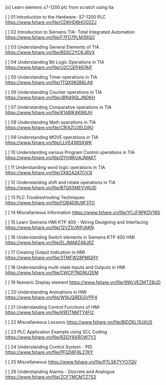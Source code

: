 [x] Learn siemens s7-1200 plc from scratch using tia

 [ ] 01 Introduction to the Hardware- S7-1200 PLC
       https://www.fshare.vn/file/CDKHD6HOO2ZJ

 [ ] 02 Introduction to Siemens TIA- Total Integrated Automation
       https://www.fshare.vn/file/F7FD7PLM39QO

 [ ] 03 Understanding General Elements of TIA
       https://www.fshare.vn/file/BSSC2YCKJRVX

 [ ] 04 Understanding Bit Logic Operations in TIA
       https://www.fshare.vn/file/U2CCEP467AIF

 [ ] 05 Understanding Timer operations in TIA
       https://www.fshare.vn/file/1TQX982B6LA9

 [ ] 06 Understanding Counter operations in TIA
       https://www.fshare.vn/file/JBN49QLJNDKH

 [ ] 07 Understanding Comparative operations in TIA
       https://www.fshare.vn/file/K148IK4K86UH

 [ ] 08 Understanding Math operations in TIA
       https://www.fshare.vn/file/CRIXZU2ELG9O

 [ ] 09 Understanding MOVE operations in TIA
       https://www.fshare.vn/file/LLVE41I65XWK

 [ ] 10 Understanding various Program Control operations in TIA
       https://www.fshare.vn/file/DYH9KUAJMA6T

 [ ] 11 Understanding word logic operations in TIA
       https://www.fshare.vn/file/2X82A247CV3I

 [ ] 12 Understanding shift and rotate operations in TIA
       https://www.fshare.vn/file/B7QX5MEVVKUD

 [ ] 13 PLC Troubleshooting Techniques
       https://www.fshare.vn/file/FDB4D9U9F3TO

 [ ] 14 Miscellaneous Information
       https://www.fshare.vn/file/YCJF9PKDV18S

 [ ] 15 Learn Siemens HMI KTP 400 - Wiring Designing and Interfacing
       https://www.fshare.vn/file/12VZ1UWPJAKN

 [ ] 16 Understanding Switch elements in Siemens KTP 400 HMI
       https://www.fshare.vn/file/ELJMA8Z48JRZ

 [ ] 17 Creating Output Indication in HMI
       https://www.fshare.vn/file/3TMFW28PMQHY

 [ ] 18 Understanding multi-state Inputs and Outputs in HMI
       https://www.fshare.vn/file/CWCP7NDNU2EM

 [ ] 19 Numeric Display element
       https://www.fshare.vn/file/9WLVEZMTZ8UD

 [ ] 20 Understanding Animations in HMI
       https://www.fshare.vn/file/WWJQREEGVPP4

 [ ] 21 Understanding Control Functions of HMI
       https://www.fshare.vn/file/K9DTNMTY4FI2

 [ ] 22 Miscellaneous Lessons
       https://www.fshare.vn/file/BIDZKL11UXU5

 [ ] 23 PLC Application Example using SCL Coding
       https://www.fshare.vn/file/RZGY8XROW7Y2

 [ ] 24 Understanding Control System - PID
       https://www.fshare.vn/file/PFQ58F8L27KY

 [ ] 25 Miscellaneous
       https://www.fshare.vn/file/P7L5K7YYO7QV

 [ ] 26 Understanding Alarms - Discrete and Analogue
       https://www.fshare.vn/file/ZCFTMCMTZ7S3
